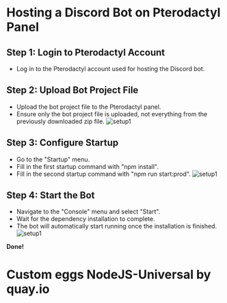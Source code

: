 # Hosting a Discord Bot on Pterodactyl Panel

## Step 1: Login to Pterodactyl Account
- Log in to the Pterodactyl account used for hosting the Discord bot.

## Step 2: Upload Bot Project File
- Upload the bot project file to the Pterodactyl panel.
- Ensure only the bot project file is uploaded, not everything from the previously downloaded zip file.
![setup1](https://cdn.is-a.fun/madebytragic/set1.png)

## Step 3: Configure Startup
- Go to the "Startup" menu.
- Fill in the first startup command with "npm install".
- Fill in the second startup command with "npm run start:prod".
![setup1](https://cdn.is-a.fun/madebytragic/set2.png)

## Step 4: Start the Bot
- Navigate to the "Console" menu and select "Start".
- Wait for the dependency installation to complete.
- The bot will automatically start running once the installation is finished.
![setup1](https://cdn.is-a.fun/madebytragic/set3.png)

**Done!**

# Custom eggs NodeJS-Universal by quay.io
